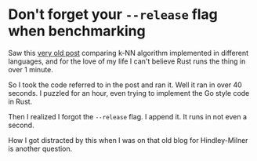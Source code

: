 # Don't forget your `--release` flag when benchmarking

Saw this [very old post](https://github.com/amitkgupta/nearest_neighbour) comparing k-NN algorithm implemented in different languages, and for the love of my life I can't believe Rust runs the thing in over 1 minute.

So I took the code referred to in the post and ran it. Well it ran in over 40 seconds. I puzzled for an hour, even trying to implement the Go style code in Rust.

Then I realized I forgot the `--release` flag. I append it. It runs in not even a second. 

How I got distracted by this when I was on that old blog for Hindley-Milner is another question.